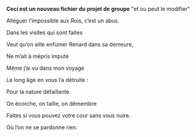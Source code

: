 **Ceci est un nouveau fichier du projet de groupe**
"et ou peut le modifier"



Alléguer l’impossible aux Rois, c’est un abus.


Dans les visites qui sont faites


Veut qu’on aille enfumer Renard dans sa demeure,


Ne m’ait à mépris imputé


Même j’ai vu dans mon voyage


Le long âge en vous l’a détruite :


Pour la nature défaillante.


On écorche, on taille, on démembre


Faites si vous pouvez votre cour sans vous nuire.


Où l’on ne se pardonne rien.
